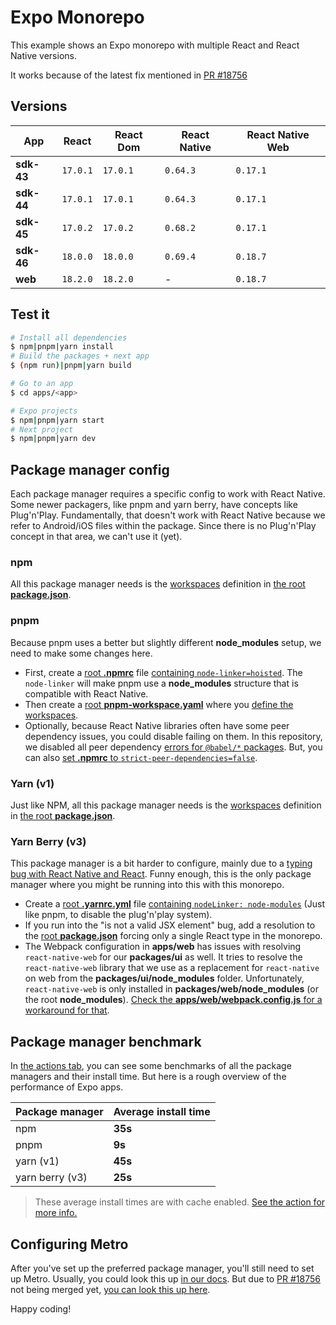 # Expo Monorepo

This example shows an Expo monorepo with multiple React and React Native versions.

It works because of the latest fix mentioned in [PR #18756](https://github.com/expo/expo/pull/18756)

## Versions

| App        | React    | React Dom | React Native | React Native Web |
| ---------- | -------- | --------- | ------------ | ---------------- |
| **sdk-43** | `17.0.1` | `17.0.1`  | `0.64.3`     | `0.17.1`         |
| **sdk-44** | `17.0.1` | `17.0.1`  | `0.64.3`     | `0.17.1`         |
| **sdk-45** | `17.0.2` | `17.0.2`  | `0.68.2`     | `0.17.1`         |
| **sdk-46** | `18.0.0` | `18.0.0`  | `0.69.4`     | `0.18.7`         |
| **web**    | `18.2.0` | `18.2.0`  | -            | `0.18.7`         |

## Test it

```bash
# Install all dependencies
$ npm|pnpm|yarn install
# Build the packages + next app
$ (npm run)|pnpm|yarn build

# Go to an app
$ cd apps/<app>

# Expo projects
$ npm|pnpm|yarn start
# Next project
$ npm|pnpm|yarn dev 
```

## Package manager config

Each package manager requires a specific config to work with React Native. Some newer packagers, like pnpm and yarn berry, have concepts like Plug'n'Play. Fundamentally, that doesn't work with React Native because we refer to Android/iOS files within the package. Since there is no Plug'n'Play concept in that area, we can't use it (yet).

### npm

All this package manager needs is the [workspaces](https://docs.npmjs.com/cli/v8/using-npm/workspaces) definition in [the root **package.json**](https://github.com/byCedric/nice-little-present-for-brent/blob/main/package.json#L4-L7).

### pnpm

Because pnpm uses a better but slightly different **node_modules** setup, we need to make some changes here.
- First, create a [root **.npmrc**](https://github.com/byCedric/nice-little-present-for-brent/blob/main/.npmrc) file [containing `node-linker=hoisted`](https://pnpm.io/npmrc#node-linker). The `node-linker` will make pnpm use a **node_modules** structure that is compatible with React Native.
- Then create a [root **pnpm-workspace.yaml**](https://github.com/byCedric/nice-little-present-for-brent/blob/main/pnpm-workspace.yaml) where you [define the workspaces](https://pnpm.io/pnpm-workspace_yaml).
- Optionally, because React Native libraries often have some peer dependency issues, you could disable failing on them. In this repository, we disabled all peer dependency [errors for `@babel/*` packages](https://github.com/byCedric/nice-little-present-for-brent/blob/main/package.json#L19-L25). But, you can also [set **.npmrc** to `strict-peer-dependencies=false`](https://pnpm.io/npmrc#strict-peer-dependencies).

### Yarn (v1)

Just like NPM, all this package manager needs is the [workspaces](https://docs.npmjs.com/cli/v8/using-npm/workspaces) definition in [the root **package.json**](https://github.com/byCedric/nice-little-present-for-brent/blob/main/package.json#L4-L7).

### Yarn Berry (v3)

This package manager is a bit harder to configure, mainly due to a [typing bug with React Native and React](https://github.com/DefinitelyTyped/DefinitelyTyped/issues/59862). Funny enough, this is the only package manager where you might be running into this with this monorepo.
- Create a [root **.yarnrc.yml**](https://github.com/byCedric/nice-little-present-for-brent/blob/main/.yarnrc.yml) file [containing `nodeLinker: node-modules`](https://yarnpkg.com/configuration/yarnrc#nodeLinker) (Just like pnpm, to disable the plug'n'play system).
- If you run into the "is not a valid JSX element" bug, add a resolution to the [root **package.json**](https://github.com/byCedric/nice-little-present-for-brent/blob/main/package.json#L15-L18) forcing only a single React type in the monorepo.
- The Webpack configuration in **apps/web** has issues with resolving `react-native-web` for our **packages/ui** as well. It tries to resolve the `react-native-web` library that we use as a replacement for `react-native` on web from the **packages/ui/node_modules** folder. Unfortunately, `react-native-web` is only installed in **packages/web/node_modules** (or the root **node_modules**). [Check the **apps/web/webpack.config.js** for a workaround for that](https://github.com/byCedric/nice-little-present-for-brent/blob/main/apps/web/next.config.js#L22-L29).

## Package manager benchmark

In [the actions tab](https://github.com/byCedric/nice-little-present-for-brent/actions), you can see some benchmarks of all the package managers and their install time. But here is a rough overview of the performance of Expo apps.

Package manager | Average install time
---             | ---
npm             | **35s**
pnpm            | **9s**
yarn (v1)       | **45s**
yarn berry (v3) | **25s**

> These average install times are with cache enabled. [See the action for more info.](https://github.com/byCedric/nice-little-present-for-brent/blob/main/.github/workflows/benchmark.yml)

## Configuring Metro

After you've set up the preferred package manager, you'll still need to set up Metro. Usually, you could look this up [in our docs](https://docs.expo.dev/guides/monorepos). But due to [PR #18756](https://github.com/expo/expo/pull/18756) not being merged yet, [you can look this up here](https://github.com/expo/expo/blob/%40bycedric/docs/monorepo/docs/pages/guides/monorepos.md).

Happy coding!
